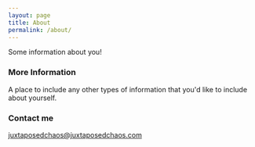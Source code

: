 ```yaml
---
layout: page
title: About
permalink: /about/
---
```


Some information about you!

### More Information

A place to include any other types of information that you'd like to include about yourself.

### Contact me

[juxtaposedchaos@juxtaposedchaos.com](mailto:juxtaposedchaos@juxtaposedchaos.com)